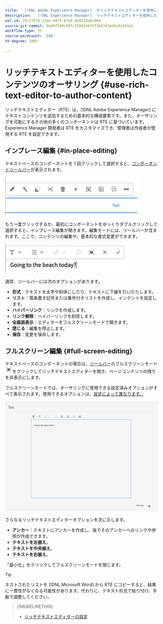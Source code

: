 ```yaml
---
title: ' [!DNL Adobe Experience Manager]  のリッチテキストエディターを使用して、コンテンツを作成します。'
description: ' [!DNL Experience Manager]  リッチテキストエディターを使用したコンテンツのオーサリング'
exl-id: 15c175f8-11de-4475-87a9-920219a4c004
source-git-commit: 0ad9f349c997c35862e4f571b4741ed4c0c947e2
workflow-type: ht
source-wordcount: '286'
ht-degree: 100%

---
```


# リッチテキストエディターを使用したコンテンツのオーサリング {#use-rich-text-editor-to-author-content}

リッチテキストエディター（RTE）は、[!DNL Adobe Experience Manager] にテキストコンテンツを追加するための基本的な構成要素です。また、オーサリングを可能にするその他の多くのコンポーネントは RTE に基づいています。Experience Manager 開発者は RTE をカスタマイズでき、管理者は作成者が使用する RTE を設定できます。

## インプレース編集 {#in-place-editing}

テキストベースのコンポーネントを 1 回クリックして選択すると、[コンポーネントツールバー](/help/sites-cloud/authoring/fundamentals/editing-content.md#component-toolbar)が表示されます。

![コンポーネントツールバー](/help/sites-cloud/authoring/assets/editing-component-toolbar.png)

もう一度クリックするか、最初にコンポーネントをゆっくりダブルクリックして選択すると、インプレース編集が開きます。編集モードには、ツールバーが含まれます。ここで、コンテンツの編集や、基本的な書式変更ができます。

![RTE を使用したインプレース編集](/help/sites-cloud/authoring/assets/rte-in-place-editing.png)

通常、ツールバーには次のオプションがあります。

* **形式**：テキストを太字や斜体にしたり、テキストに下線を引いたりします。
* **リスト**：箇条書き記号または番号付きリストを作成し、インデントを設定します。
* **ハイパーリンク**：リンクを作成します。
* **リンク解除**：ハイパーリンクを削除します。
* **全画面表示**：エディターをフルスクリーンモードで開きます。
* **閉じる**：編集を停止します。
* **保存**：変更を保存します。

## フルスクリーン編集 {#full-screen-editing}

テキストベースのコンポーネントの場合は、[ツールバー](/help/sites-cloud/authoring/fundamentals/editing-content.md#component-toolbar)のフルスクリーンモード ![RTE 全画面表示ボタン](/help/sites-cloud/authoring/assets/editing-full-screen.png)をクリックしてリッチテキストエディターを開き、ページコンテンツの残りを非表示にします。

フルスクリーンモードでは、オーサリングに使用できる設定済みオプションがすべて表示されます。使用できるオプションは、[設定によって異なります。](/help/implementing/developing/extending/rich-text-editor.md)

![フルスクリーンモードの RTE](/help/sites-cloud/authoring/assets/rte-full-screen.png)

さらなるリッチテキストエディターオプションを次に示します。

* **アンカー**：テキストにアンカーを作成し、後でそのアンカーへのリンクや参照が作成できます。
* **テキストを左揃え**。
* **テキストを中央揃え**。
* **テキストを右揃え**。

「最小化」をクリックしてフルスクリーンモードを閉じます。

>[!TIP]
>
>ネストされたリストを [!DNL Microsoft Word] から RTE にコピーすると、結果に一貫性がなくなる可能性があります。代わりに、テキスト形式で貼り付け、手動で調整してください。

>[!MORELIKETHIS]
>
>* [リッチテキストエディターの設定](/help/implementing/developing/extending/rich-text-editor.md)

